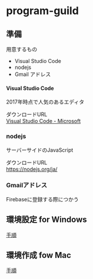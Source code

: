 # program-guild

## 準備

用意するもの
- Visual Studio Code
- nodejs
- Gmail アドレス

#### Visual Studio Code
2017年時点で人気のあるエディタ

ダウンロードURL  
[Visual Studio Code - Microsoft](https://www.microsoft.com/ja-jp/dev/products/code-vs.aspx)

### nodejs
サーバーサイドのJavaScript

ダウンロードURL  
https://nodejs.org/ja/

### Gmailアドレス
Firebaseに登録する際につかう

## 環境設定 for Windows

[手順](./環境作成_Windows.md)

## 環境作成 fow Mac

[手順](./環境作成_Mac.md)
